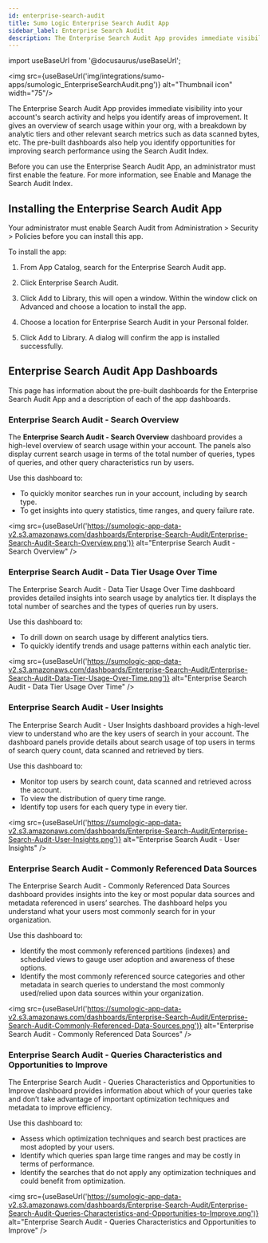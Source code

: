 ```yaml
---
id: enterprise-search-audit
title: Sumo Logic Enterprise Search Audit App
sidebar_label: Enterprise Search Audit
description: The Enterprise Search Audit App provides immediate visibility into your account's search activity and helps you identify areas of improvement.
---
```


import useBaseUrl from '@docusaurus/useBaseUrl';

<img src={useBaseUrl('img/integrations/sumo-apps/sumologic_EnterpriseSearchAudit.png')} alt="Thumbnail icon" width="75"/>

The Enterprise Search Audit App provides immediate visibility into your account's search activity and helps you identify areas of improvement. It gives an overview of search usage within your org, with a breakdown by analytic tiers and other relevant search metrics such as data scanned bytes, etc. The pre-built dashboards also help you identify opportunities for improving search performance using the Search Audit Index.

Before you can use the Enterprise Search Audit App, an administrator must first enable the feature. For more information, see Enable and Manage the Search Audit Index.


## Installing the Enterprise Search Audit App

Your administrator must enable Search Audit from Administration > Security > Policies before you can install this app.

To install the app:
1. From App Catalog, search for the Enterprise Search Audit app.
2. Click Enterprise Search Audit.
3. Click Add to Library, this will open a window. Within the window click on Advanced and choose a location to install the app.


1. Choose a location for Enterprise Search Audit in your Personal folder.
2. Click Add to Library. A dialog will confirm the app is installed successfully.


## Enterprise Search Audit App Dashboards
This page has information about the pre-built dashboards for the Enterprise Search Audit App and a description of each of the app dashboards.


### Enterprise Search Audit - Search Overview
The **Enterprise Search Audit - Search Overview** dashboard provides a high-level overview of search usage within your account. The panels also display current search usage in terms of the total number of queries, types of queries, and other query characteristics run by users.

Use this dashboard to:
* To quickly monitor searches run in your account, including by search type.
* To get insights into query statistics, time ranges, and query failure rate.

<img src={useBaseUrl('https://sumologic-app-data-v2.s3.amazonaws.com/dashboards/Enterprise-Search-Audit/Enterprise-Search-Audit-Search-Overview.png')} alt="Enterprise Search Audit - Search Overview" />


### Enterprise Search Audit - Data Tier Usage Over Time
The Enterprise Search Audit - Data Tier Usage Over Time dashboard provides detailed insights into search usage by analytics tier. It displays the total number of searches and the types of queries run by users.

Use this dashboard to:

* To drill down on search usage by different analytics tiers.
* To quickly identify trends and usage patterns within each analytic tier.

<img src={useBaseUrl('https://sumologic-app-data-v2.s3.amazonaws.com/dashboards/Enterprise-Search-Audit/Enterprise-Search-Audit-Data-Tier-Usage-Over-Time.png')} alt="Enterprise Search Audit - Data Tier Usage Over Time" />


### Enterprise Search Audit - User Insights
The Enterprise Search Audit - User Insights dashboard provides a high-level view to understand who are the key users of search in your account. The dashboard panels provide details about search usage of top users in terms of search query count, data scanned and retrieved by tiers.

Use this dashboard to:

* Monitor top users by search count, data scanned and retrieved across the account.
* To view the distribution of query time range.
* Identify top users for each query type in every tier.

<img src={useBaseUrl('https://sumologic-app-data-v2.s3.amazonaws.com/dashboards/Enterprise-Search-Audit/Enterprise-Search-Audit-User-Insights.png')} alt="Enterprise Search Audit - User Insights" />

### Enterprise Search Audit - Commonly Referenced Data Sources
The Enterprise Search Audit - Commonly Referenced Data Sources dashboard provides insights into the key or most popular data sources and metadata referenced in users’ searches. The dashboard helps you understand what your users most commonly search for in your organization.

Use this dashboard to:

* Identify the most commonly referenced partitions (indexes) and scheduled views to gauge user adoption and awareness of these options.
* Identify the most commonly referenced source categories and other metadata in search queries to understand the most commonly used/relied upon data sources within your organization.

<img src={useBaseUrl('https://sumologic-app-data-v2.s3.amazonaws.com/dashboards/Enterprise-Search-Audit/Enterprise-Search-Audit-Commonly-Referenced-Data-Sources.png')} alt="Enterprise Search Audit - Commonly Referenced Data Sources" />


### Enterprise Search Audit - Queries Characteristics and Opportunities to Improve
The Enterprise Search Audit - Queries Characteristics and Opportunities to Improve dashboard provides information about which of your queries take and don’t take advantage of important optimization techniques and metadata to improve efficiency.

Use this dashboard to:

* Assess which optimization techniques and search best practices are most adopted by your users.
* Identify which queries span large time ranges and may be costly in terms of performance.
* Identify the searches that do not apply any optimization techniques and could benefit from optimization.

<img src={useBaseUrl('https://sumologic-app-data-v2.s3.amazonaws.com/dashboards/Enterprise-Search-Audit/Enterprise-Search-Audit-Queries-Characteristics-and-Opportunities-to-Improve.png')} alt="Enterprise Search Audit - Queries Characteristics and Opportunities to Improve" />
